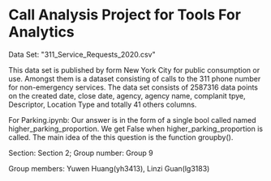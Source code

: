 # Call Analysis Project for Tools For Analytics 


Data Set: "311_Service_Requests_2020.csv"
 
This data set is published by form New York City for public consumption or use. Amongst them is a dataset consisting of calls to the 311 phone number for non-emergency services. The data set consists of 2587316 data points on the created date, close date, agency, agency name, complanit tpye, Descriptor, Location Type and totally 41 others columns. 


For Parking.ipynb:
Our answer is in the form of a single bool called named higher_parking_proportion. We get False when higher_parking_proportion is called.
The main idea of the this question is the function groupby().


Section: Section 2; Group number: Group 9

Group members: Yuwen Huang(yh3413), Linzi Guan(lg3183)
